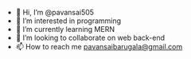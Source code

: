 - 👋 Hi, I’m @pavansai505
- 👀 I’m interested in programming
- 🌱 I’m currently learning MERN
- 💞️ I’m looking to collaborate on web back-end
- 📫 How to reach me pavansaibarugala@gmail.com

<!---
pavansai505/pavansai505 is a ✨ special ✨ repository because its `README.md` (this file) appears on your GitHub profile.
You can click the Preview link to take a look at your changes.
--->
